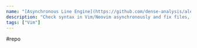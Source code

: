 ```yaml
---
name: "[Asynchronous Line Engine](https://github.com/dense-analysis/ale)"
description: "Check syntax in Vim/Neovim asynchronously and fix files, with Language Server Protocol (LSP) support"
tags: ["Vim"]
---
```

#repo
